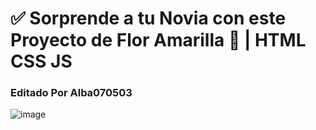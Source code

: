 # ✅ Sorprende  a tu Novia con este Proyecto de  Flor Amarilla 🌻 | HTML CSS JS
### Editado Por Alba070503

![image](https://github.com/user-attachments/assets/899d1b33-bc87-45f8-8cb9-e11cf992a9d6)
